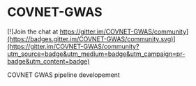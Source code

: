 # COVNET-GWAS

[![Join the chat at https://gitter.im/COVNET-GWAS/community](https://badges.gitter.im/COVNET-GWAS/community.svg)](https://gitter.im/COVNET-GWAS/community?utm_source=badge&utm_medium=badge&utm_campaign=pr-badge&utm_content=badge)

COVNET GWAS pipeline developement
